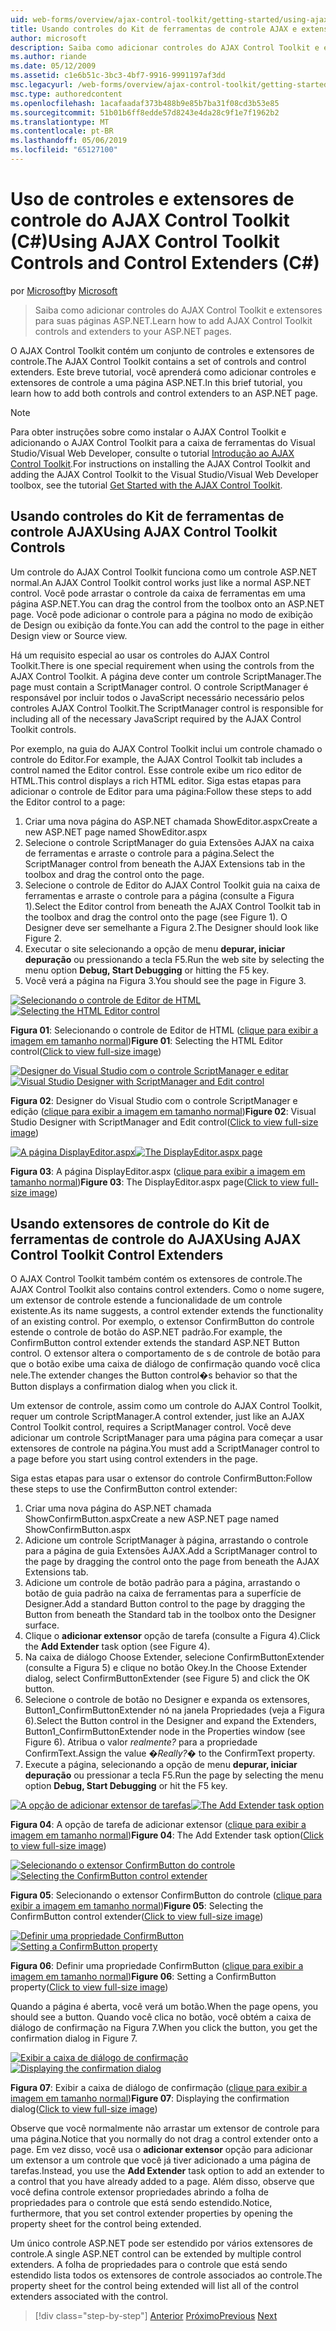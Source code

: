 ```yaml
---
uid: web-forms/overview/ajax-control-toolkit/getting-started/using-ajax-control-toolkit-controls-and-control-extenders-cs
title: Usando controles do Kit de ferramentas de controle AJAX e extensores de controle (c#) | Microsoft Docs
author: microsoft
description: Saiba como adicionar controles do AJAX Control Toolkit e extensores para suas páginas ASP.NET.
ms.author: riande
ms.date: 05/12/2009
ms.assetid: c1e6b51c-3bc3-4bf7-9916-9991197af3dd
msc.legacyurl: /web-forms/overview/ajax-control-toolkit/getting-started/using-ajax-control-toolkit-controls-and-control-extenders-cs
msc.type: authoredcontent
ms.openlocfilehash: 1acafaadaf373b488b9e85b7ba31f08cd3b53e85
ms.sourcegitcommit: 51b01b6ff8edde57d8243e4da28c9f1e7f1962b2
ms.translationtype: MT
ms.contentlocale: pt-BR
ms.lasthandoff: 05/06/2019
ms.locfileid: "65127100"
---
```

# <a name="using-ajax-control-toolkit-controls-and-control-extenders-c"></a><span data-ttu-id="e9873-103">Uso de controles e extensores de controle do AJAX Control Toolkit (C#)</span><span class="sxs-lookup"><span data-stu-id="e9873-103">Using AJAX Control Toolkit Controls and Control Extenders (C#)</span></span>

<span data-ttu-id="e9873-104">por [Microsoft](https://github.com/microsoft)</span><span class="sxs-lookup"><span data-stu-id="e9873-104">by [Microsoft](https://github.com/microsoft)</span></span>

> <span data-ttu-id="e9873-105">Saiba como adicionar controles do AJAX Control Toolkit e extensores para suas páginas ASP.NET.</span><span class="sxs-lookup"><span data-stu-id="e9873-105">Learn how to add AJAX Control Toolkit controls and extenders to your ASP.NET pages.</span></span>

<span data-ttu-id="e9873-106">O AJAX Control Toolkit contém um conjunto de controles e extensores de controle.</span><span class="sxs-lookup"><span data-stu-id="e9873-106">The AJAX Control Toolkit contains a set of controls and control extenders.</span></span> <span data-ttu-id="e9873-107">Este breve tutorial, você aprenderá como adicionar controles e extensores de controle a uma página ASP.NET.</span><span class="sxs-lookup"><span data-stu-id="e9873-107">In this brief tutorial, you learn how to add both controls and control extenders to an ASP.NET page.</span></span>

> [!NOTE] 
> 
> <span data-ttu-id="e9873-108">Para obter instruções sobre como instalar o AJAX Control Toolkit e adicionando o AJAX Control Toolkit para a caixa de ferramentas do Visual Studio/Visual Web Developer, consulte o tutorial [Introdução ao AJAX Control Toolkit](get-started-with-the-ajax-control-toolkit-cs.md).</span><span class="sxs-lookup"><span data-stu-id="e9873-108">For instructions on installing the AJAX Control Toolkit and adding the AJAX Control Toolkit to the Visual Studio/Visual Web Developer toolbox, see the tutorial [Get Started with the AJAX Control Toolkit](get-started-with-the-ajax-control-toolkit-cs.md).</span></span>

## <a name="using-ajax-control-toolkit-controls"></a><span data-ttu-id="e9873-109">Usando controles do Kit de ferramentas de controle AJAX</span><span class="sxs-lookup"><span data-stu-id="e9873-109">Using AJAX Control Toolkit Controls</span></span>

<span data-ttu-id="e9873-110">Um controle do AJAX Control Toolkit funciona como um controle ASP.NET normal.</span><span class="sxs-lookup"><span data-stu-id="e9873-110">An AJAX Control Toolkit control works just like a normal ASP.NET control.</span></span> <span data-ttu-id="e9873-111">Você pode arrastar o controle da caixa de ferramentas em uma página ASP.NET.</span><span class="sxs-lookup"><span data-stu-id="e9873-111">You can drag the control from the toolbox onto an ASP.NET page.</span></span> <span data-ttu-id="e9873-112">Você pode adicionar o controle para a página no modo de exibição de Design ou exibição da fonte.</span><span class="sxs-lookup"><span data-stu-id="e9873-112">You can add the control to the page in either Design view or Source view.</span></span>

<span data-ttu-id="e9873-113">Há um requisito especial ao usar os controles do AJAX Control Toolkit.</span><span class="sxs-lookup"><span data-stu-id="e9873-113">There is one special requirement when using the controls from the AJAX Control Toolkit.</span></span> <span data-ttu-id="e9873-114">A página deve conter um controle ScriptManager.</span><span class="sxs-lookup"><span data-stu-id="e9873-114">The page must contain a ScriptManager control.</span></span> <span data-ttu-id="e9873-115">O controle ScriptManager é responsável por incluir todos o JavaScript necessário necessário pelos controles AJAX Control Toolkit.</span><span class="sxs-lookup"><span data-stu-id="e9873-115">The ScriptManager control is responsible for including all of the necessary JavaScript required by the AJAX Control Toolkit controls.</span></span>

<span data-ttu-id="e9873-116">Por exemplo, na guia do AJAX Control Toolkit inclui um controle chamado o controle do Editor.</span><span class="sxs-lookup"><span data-stu-id="e9873-116">For example, the AJAX Control Toolkit tab includes a control named the Editor control.</span></span> <span data-ttu-id="e9873-117">Esse controle exibe um rico editor de HTML.</span><span class="sxs-lookup"><span data-stu-id="e9873-117">This control displays a rich HTML editor.</span></span> <span data-ttu-id="e9873-118">Siga estas etapas para adicionar o controle de Editor para uma página:</span><span class="sxs-lookup"><span data-stu-id="e9873-118">Follow these steps to add the Editor control to a page:</span></span>

1. <span data-ttu-id="e9873-119">Criar uma nova página do ASP.NET chamada ShowEditor.aspx</span><span class="sxs-lookup"><span data-stu-id="e9873-119">Create a new ASP.NET page named ShowEditor.aspx</span></span>
2. <span data-ttu-id="e9873-120">Selecione o controle ScriptManager do guia Extensões AJAX na caixa de ferramentas e arraste o controle para a página.</span><span class="sxs-lookup"><span data-stu-id="e9873-120">Select the ScriptManager control from beneath the AJAX Extensions tab in the toolbox and drag the control onto the page.</span></span>
3. <span data-ttu-id="e9873-121">Selecione o controle de Editor do AJAX Control Toolkit guia na caixa de ferramentas e arraste o controle para a página (consulte a Figura 1).</span><span class="sxs-lookup"><span data-stu-id="e9873-121">Select the Editor control from beneath the AJAX Control Toolkit tab in the toolbox and drag the control onto the page (see Figure 1).</span></span> <span data-ttu-id="e9873-122">O Designer deve ser semelhante a Figura 2.</span><span class="sxs-lookup"><span data-stu-id="e9873-122">The Designer should look like Figure 2.</span></span>
4. <span data-ttu-id="e9873-123">Executar o site selecionando a opção de menu **depurar, iniciar depuração** ou pressionando a tecla F5.</span><span class="sxs-lookup"><span data-stu-id="e9873-123">Run the web site by selecting the menu option **Debug, Start Debugging** or hitting the F5 key.</span></span>
5. <span data-ttu-id="e9873-124">Você verá a página na Figura 3.</span><span class="sxs-lookup"><span data-stu-id="e9873-124">You should see the page in Figure 3.</span></span>

<span data-ttu-id="e9873-125">[![Selecionando o controle de Editor de HTML](using-ajax-control-toolkit-controls-and-control-extenders-cs/_static/image1.jpg)](using-ajax-control-toolkit-controls-and-control-extenders-cs/_static/image1.png)</span><span class="sxs-lookup"><span data-stu-id="e9873-125">[![Selecting the HTML Editor control](using-ajax-control-toolkit-controls-and-control-extenders-cs/_static/image1.jpg)](using-ajax-control-toolkit-controls-and-control-extenders-cs/_static/image1.png)</span></span>

<span data-ttu-id="e9873-126">**Figura 01**: Selecionando o controle de Editor de HTML ([clique para exibir a imagem em tamanho normal](using-ajax-control-toolkit-controls-and-control-extenders-cs/_static/image2.png))</span><span class="sxs-lookup"><span data-stu-id="e9873-126">**Figure 01**: Selecting the HTML Editor control([Click to view full-size image](using-ajax-control-toolkit-controls-and-control-extenders-cs/_static/image2.png))</span></span>

<span data-ttu-id="e9873-127">[![Designer do Visual Studio com o controle ScriptManager e editar](using-ajax-control-toolkit-controls-and-control-extenders-cs/_static/image2.jpg)](using-ajax-control-toolkit-controls-and-control-extenders-cs/_static/image3.png)</span><span class="sxs-lookup"><span data-stu-id="e9873-127">[![Visual Studio Designer with ScriptManager and Edit control](using-ajax-control-toolkit-controls-and-control-extenders-cs/_static/image2.jpg)](using-ajax-control-toolkit-controls-and-control-extenders-cs/_static/image3.png)</span></span>

<span data-ttu-id="e9873-128">**Figura 02**: Designer do Visual Studio com o controle ScriptManager e edição ([clique para exibir a imagem em tamanho normal](using-ajax-control-toolkit-controls-and-control-extenders-cs/_static/image4.png))</span><span class="sxs-lookup"><span data-stu-id="e9873-128">**Figure 02**: Visual Studio Designer with ScriptManager and Edit control([Click to view full-size image](using-ajax-control-toolkit-controls-and-control-extenders-cs/_static/image4.png))</span></span>

<span data-ttu-id="e9873-129">[![A página DisplayEditor.aspx](using-ajax-control-toolkit-controls-and-control-extenders-cs/_static/image3.jpg)](using-ajax-control-toolkit-controls-and-control-extenders-cs/_static/image5.png)</span><span class="sxs-lookup"><span data-stu-id="e9873-129">[![The DisplayEditor.aspx page](using-ajax-control-toolkit-controls-and-control-extenders-cs/_static/image3.jpg)](using-ajax-control-toolkit-controls-and-control-extenders-cs/_static/image5.png)</span></span>

<span data-ttu-id="e9873-130">**Figura 03**: A página DisplayEditor.aspx ([clique para exibir a imagem em tamanho normal](using-ajax-control-toolkit-controls-and-control-extenders-cs/_static/image6.png))</span><span class="sxs-lookup"><span data-stu-id="e9873-130">**Figure 03**: The DisplayEditor.aspx page([Click to view full-size image](using-ajax-control-toolkit-controls-and-control-extenders-cs/_static/image6.png))</span></span>

## <a name="using-ajax-control-toolkit-control-extenders"></a><span data-ttu-id="e9873-131">Usando extensores de controle do Kit de ferramentas de controle do AJAX</span><span class="sxs-lookup"><span data-stu-id="e9873-131">Using AJAX Control Toolkit Control Extenders</span></span>

<span data-ttu-id="e9873-132">O AJAX Control Toolkit também contém os extensores de controle.</span><span class="sxs-lookup"><span data-stu-id="e9873-132">The AJAX Control Toolkit also contains control extenders.</span></span> <span data-ttu-id="e9873-133">Como o nome sugere, um extensor de controle estende a funcionalidade de um controle existente.</span><span class="sxs-lookup"><span data-stu-id="e9873-133">As its name suggests, a control extender extends the functionality of an existing control.</span></span> <span data-ttu-id="e9873-134">Por exemplo, o extensor ConfirmButton do controle estende o controle de botão do ASP.NET padrão.</span><span class="sxs-lookup"><span data-stu-id="e9873-134">For example, the ConfirmButton control extender extends the standard ASP.NET Button control.</span></span> <span data-ttu-id="e9873-135">O extensor altera o comportamento de s de controle de botão para que o botão exibe uma caixa de diálogo de confirmação quando você clica nele.</span><span class="sxs-lookup"><span data-stu-id="e9873-135">The extender changes the Button control�s behavior so that the Button displays a confirmation dialog when you click it.</span></span>

<span data-ttu-id="e9873-136">Um extensor de controle, assim como um controle do AJAX Control Toolkit, requer um controle ScriptManager.</span><span class="sxs-lookup"><span data-stu-id="e9873-136">A control extender, just like an AJAX Control Toolkit control, requires a ScriptManager control.</span></span> <span data-ttu-id="e9873-137">Você deve adicionar um controle ScriptManager para uma página para começar a usar extensores de controle na página.</span><span class="sxs-lookup"><span data-stu-id="e9873-137">You must add a ScriptManager control to a page before you start using control extenders in the page.</span></span>

<span data-ttu-id="e9873-138">Siga estas etapas para usar o extensor do controle ConfirmButton:</span><span class="sxs-lookup"><span data-stu-id="e9873-138">Follow these steps to use the ConfirmButton control extender:</span></span>

1. <span data-ttu-id="e9873-139">Criar uma nova página do ASP.NET chamada ShowConfirmButton.aspx</span><span class="sxs-lookup"><span data-stu-id="e9873-139">Create a new ASP.NET page named ShowConfirmButton.aspx</span></span>
2. <span data-ttu-id="e9873-140">Adicione um controle ScriptManager à página, arrastando o controle para a página de guia Extensões AJAX.</span><span class="sxs-lookup"><span data-stu-id="e9873-140">Add a ScriptManager control to the page by dragging the control onto the page from beneath the AJAX Extensions tab.</span></span>
3. <span data-ttu-id="e9873-141">Adicione um controle de botão padrão para a página, arrastando o botão de guia padrão na caixa de ferramentas para a superfície de Designer.</span><span class="sxs-lookup"><span data-stu-id="e9873-141">Add a standard Button control to the page by dragging the Button from beneath the Standard tab in the toolbox onto the Designer surface.</span></span>
4. <span data-ttu-id="e9873-142">Clique o **adicionar extensor** opção de tarefa (consulte a Figura 4).</span><span class="sxs-lookup"><span data-stu-id="e9873-142">Click the **Add Extender** task option (see Figure 4).</span></span>
5. <span data-ttu-id="e9873-143">Na caixa de diálogo Choose Extender, selecione ConfirmButtonExtender (consulte a Figura 5) e clique no botão Okey.</span><span class="sxs-lookup"><span data-stu-id="e9873-143">In the Choose Extender dialog, select ConfirmButtonExtender (see Figure 5) and click the OK button.</span></span>
6. <span data-ttu-id="e9873-144">Selecione o controle de botão no Designer e expanda os extensores, Button1\_ConfirmButtonExtender nó na janela Propriedades (veja a Figura 6).</span><span class="sxs-lookup"><span data-stu-id="e9873-144">Select the Button control in the Designer and expand the Extenders, Button1\_ConfirmButtonExtender node in the Properties window (see Figure 6).</span></span> <span data-ttu-id="e9873-145">Atribua o valor *realmente?* para a propriedade ConfirmText.</span><span class="sxs-lookup"><span data-stu-id="e9873-145">Assign the value *�Really?�* to the ConfirmText property.</span></span>
7. <span data-ttu-id="e9873-146">Execute a página, selecionando a opção de menu **depurar, iniciar depuração** ou pressionar a tecla F5.</span><span class="sxs-lookup"><span data-stu-id="e9873-146">Run the page by selecting the menu option **Debug, Start Debugging** or hit the F5 key.</span></span>

<span data-ttu-id="e9873-147">[![A opção de adicionar extensor de tarefas](using-ajax-control-toolkit-controls-and-control-extenders-cs/_static/image4.jpg)](using-ajax-control-toolkit-controls-and-control-extenders-cs/_static/image7.png)</span><span class="sxs-lookup"><span data-stu-id="e9873-147">[![The Add Extender task option](using-ajax-control-toolkit-controls-and-control-extenders-cs/_static/image4.jpg)](using-ajax-control-toolkit-controls-and-control-extenders-cs/_static/image7.png)</span></span>

<span data-ttu-id="e9873-148">**Figura 04**: A opção de tarefa de adicionar extensor ([clique para exibir a imagem em tamanho normal](using-ajax-control-toolkit-controls-and-control-extenders-cs/_static/image8.png))</span><span class="sxs-lookup"><span data-stu-id="e9873-148">**Figure 04**: The Add Extender task option([Click to view full-size image](using-ajax-control-toolkit-controls-and-control-extenders-cs/_static/image8.png))</span></span>

<span data-ttu-id="e9873-149">[![Selecionando o extensor ConfirmButton do controle](using-ajax-control-toolkit-controls-and-control-extenders-cs/_static/image5.jpg)](using-ajax-control-toolkit-controls-and-control-extenders-cs/_static/image9.png)</span><span class="sxs-lookup"><span data-stu-id="e9873-149">[![Selecting the ConfirmButton control extender](using-ajax-control-toolkit-controls-and-control-extenders-cs/_static/image5.jpg)](using-ajax-control-toolkit-controls-and-control-extenders-cs/_static/image9.png)</span></span>

<span data-ttu-id="e9873-150">**Figura 05**: Selecionando o extensor ConfirmButton do controle ([clique para exibir a imagem em tamanho normal](using-ajax-control-toolkit-controls-and-control-extenders-cs/_static/image10.png))</span><span class="sxs-lookup"><span data-stu-id="e9873-150">**Figure 05**: Selecting the ConfirmButton control extender([Click to view full-size image](using-ajax-control-toolkit-controls-and-control-extenders-cs/_static/image10.png))</span></span>

<span data-ttu-id="e9873-151">[![Definir uma propriedade ConfirmButton](using-ajax-control-toolkit-controls-and-control-extenders-cs/_static/image6.jpg)](using-ajax-control-toolkit-controls-and-control-extenders-cs/_static/image11.png)</span><span class="sxs-lookup"><span data-stu-id="e9873-151">[![Setting a ConfirmButton property](using-ajax-control-toolkit-controls-and-control-extenders-cs/_static/image6.jpg)](using-ajax-control-toolkit-controls-and-control-extenders-cs/_static/image11.png)</span></span>

<span data-ttu-id="e9873-152">**Figura 06**: Definir uma propriedade ConfirmButton ([clique para exibir a imagem em tamanho normal](using-ajax-control-toolkit-controls-and-control-extenders-cs/_static/image12.png))</span><span class="sxs-lookup"><span data-stu-id="e9873-152">**Figure 06**: Setting a ConfirmButton property([Click to view full-size image](using-ajax-control-toolkit-controls-and-control-extenders-cs/_static/image12.png))</span></span>

<span data-ttu-id="e9873-153">Quando a página é aberta, você verá um botão.</span><span class="sxs-lookup"><span data-stu-id="e9873-153">When the page opens, you should see a button.</span></span> <span data-ttu-id="e9873-154">Quando você clica no botão, você obtém a caixa de diálogo de confirmação na Figura 7.</span><span class="sxs-lookup"><span data-stu-id="e9873-154">When you click the button, you get the confirmation dialog in Figure 7.</span></span>

<span data-ttu-id="e9873-155">[![Exibir a caixa de diálogo de confirmação](using-ajax-control-toolkit-controls-and-control-extenders-cs/_static/image7.jpg)](using-ajax-control-toolkit-controls-and-control-extenders-cs/_static/image13.png)</span><span class="sxs-lookup"><span data-stu-id="e9873-155">[![Displaying the confirmation dialog](using-ajax-control-toolkit-controls-and-control-extenders-cs/_static/image7.jpg)](using-ajax-control-toolkit-controls-and-control-extenders-cs/_static/image13.png)</span></span>

<span data-ttu-id="e9873-156">**Figura 07**: Exibir a caixa de diálogo de confirmação ([clique para exibir a imagem em tamanho normal](using-ajax-control-toolkit-controls-and-control-extenders-cs/_static/image14.png))</span><span class="sxs-lookup"><span data-stu-id="e9873-156">**Figure 07**: Displaying the confirmation dialog([Click to view full-size image](using-ajax-control-toolkit-controls-and-control-extenders-cs/_static/image14.png))</span></span>

<span data-ttu-id="e9873-157">Observe que você normalmente não arrastar um extensor de controle para uma página.</span><span class="sxs-lookup"><span data-stu-id="e9873-157">Notice that you normally do not drag a control extender onto a page.</span></span> <span data-ttu-id="e9873-158">Em vez disso, você usa o **adicionar extensor** opção para adicionar um extensor a um controle que você já tiver adicionado a uma página de tarefas.</span><span class="sxs-lookup"><span data-stu-id="e9873-158">Instead, you use the **Add Extender** task option to add an extender to a control that you have already added to a page.</span></span> <span data-ttu-id="e9873-159">Além disso, observe que você defina controle extensor propriedades abrindo a folha de propriedades para o controle que está sendo estendido.</span><span class="sxs-lookup"><span data-stu-id="e9873-159">Notice, furthermore, that you set control extender properties by opening the property sheet for the control being extended.</span></span>

<span data-ttu-id="e9873-160">Um único controle ASP.NET pode ser estendido por vários extensores de controle.</span><span class="sxs-lookup"><span data-stu-id="e9873-160">A single ASP.NET control can be extended by multiple control extenders.</span></span> <span data-ttu-id="e9873-161">A folha de propriedades para o controle que está sendo estendido lista todos os extensores de controle associados ao controle.</span><span class="sxs-lookup"><span data-stu-id="e9873-161">The property sheet for the control being extended will list all of the control extenders associated with the control.</span></span>

> [!div class="step-by-step"]
> <span data-ttu-id="e9873-162">[Anterior](get-started-with-the-ajax-control-toolkit-cs.md)
> [Próximo](creating-a-custom-ajax-control-toolkit-control-extender-cs.md)</span><span class="sxs-lookup"><span data-stu-id="e9873-162">[Previous](get-started-with-the-ajax-control-toolkit-cs.md)
[Next](creating-a-custom-ajax-control-toolkit-control-extender-cs.md)</span></span>
